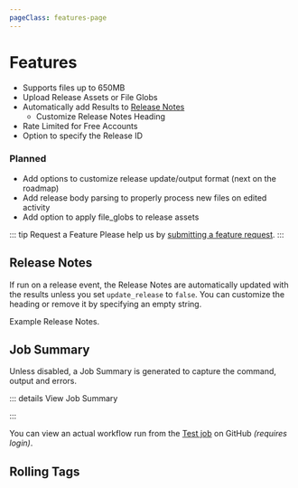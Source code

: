 ```yaml
---
pageClass: features-page
---
```


# Features

- Supports files up to 650MB
- Upload Release Assets or File Globs
- Automatically add Results to [Release Notes](#release-notes)
  - Customize Release Notes Heading
- Rate Limited for Free Accounts
- Option to specify the Release ID

<h3>Planned</h3>

- Add options to customize release update/output format (next on the roadmap)
- Add release body parsing to properly process new files on edited activity
- Add option to apply file_globs to release assets

::: tip Request a Feature
Please help us by [submitting a feature request](https://github.com/cssnr/virustotal-action/discussions/categories/feature-requests).
:::

## Release Notes

If run on a release event, the Release Notes are automatically updated with the results unless you set `update_release` to `false`.
You can customize the heading or remove it by specifying an empty string.

Example Release Notes.

<!--@include: ./include/notes.md-->

## Job Summary

Unless disabled, a Job Summary is generated to capture the command, output and errors.

::: details View Job Summary

<!--@include: ./include/summary.md-->

:::

You can view an actual workflow run from the [Test job](https://github.com/cssnr/virustotal-action/actions/workflows/test.yaml) on GitHub _(requires login)_.

## Rolling Tags

<RollingTags />

